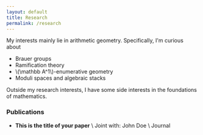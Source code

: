 ```yaml
---
layout: default
title: Research
permalink: /research
---
```


My interests mainly lie in arithmetic geometry. Specifically, I'm curious about

- Brauer groups
- Ramification theory
- \\(\mathbb A^1\\)-enumerative geometry
- Moduli spaces and algebraic stacks

Outside my research interests, I have some side interests in the foundations of mathematics.

### Publications
- **This is the title of your paper** \\
Joint with: John Doe  \\
Journal